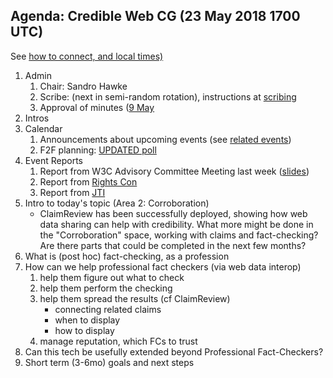 ## Agenda: Credible Web CG (23 May 2018 1700 UTC)

See [how to connect, and local times)](../how-to-connect.md)

1. Admin
    1. Chair: Sandro Hawke
    1. Scribe: (next in semi-random rotation), instructions at [scribing](../scribing.html)
    1. Approval of minutes ([9 May](../minutes/20180509.html)
1. Intros
1. Calendar
    1. Announcements about upcoming events (see [related events](https://calendar.google.com/calendar/embed?src=certifiedcontentcoalition.org_9cd49bitubv0sicvpt6gvf9km0%40group.calendar.google.com))
    1. F2F planning: [UPDATED poll](https://doodle.com/poll/qudimieecq8kapdn)
1. Event Reports
    1. Report from W3C Advisory Committee Meeting last week ([slides](<http://hawke.org/talk-ac-2018>))
    1. Report from [Rights Con](https://www.rightscon.org/toronto/)
    2. Report from [JTI](https://www.cen.eu/News/Workshops/Pages/WS-2018-004.aspx)
1. Intro to today's topic (Area 2: Corroboration)
    * ClaimReview has been successfully deployed, showing how web data sharing can help with credibility.  What more might be done in the "Corroboration" space, working with claims and fact-checking?  Are there parts that could be completed in the next few months?
1. What is (post hoc) fact-checking, as a profession
1. How can we help professional fact checkers (via web data interop)
    1. help them figure out what to check
    1. help them perform the checking
    1. help them spread the results (cf ClaimReview)
        * connecting related claims
        * when to display
        * how to display
    1. manage reputation, which FCs to trust
1. Can this tech be usefully extended beyond Professional Fact-Checkers?
1. Short term (3-6mo) goals and next steps